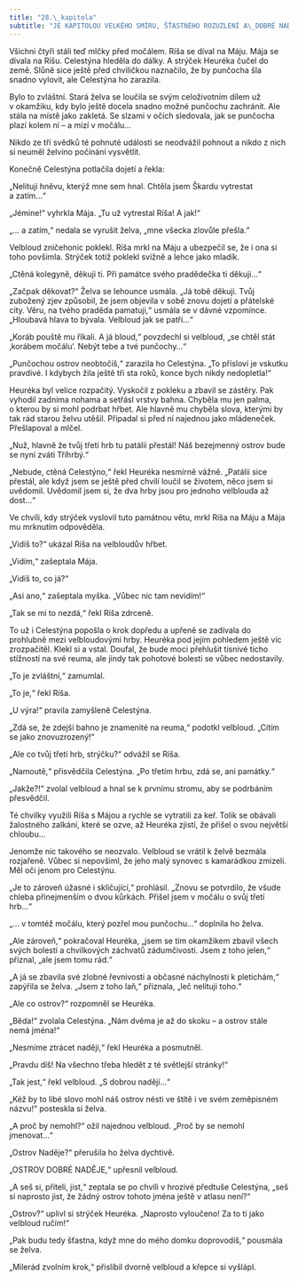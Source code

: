 ```yaml
---
title: "28.\_kapitola"
subtitle: "JE KAPITOLOU VELKÉHO SMÍRU, ŠŤASTNÉHO ROZUZLENÍ A\_DOBRÉ NADĚJE"
---
```


Všichni čtyři stáli teď mlčky před močálem. Ríša se díval na Máju. Mája se dívala na Ríšu. Celestýna hleděla do dálky. A strýček Heu­réka čučel do země. Slůně sice ještě před chviličkou naznačilo, že by punčocha šla snadno vylovit, ale Celestýna ho zarazila.

Bylo to zvláštní. Stará želva se loučila se svým celoživotním dílem už v okamžiku, kdy bylo ještě docela snadno možné punčochu zachránit. Ale stála na místě jako zakletá. Se slzami v očích sledovala, jak se punčocha plazí kolem ní – a mizí v močálu…

Nikdo ze tří svědků té pohnuté události se neodvážil pohnout a nikdo z nich si neuměl želvino počínání vysvětlit.

Konečně Celestýna potlačila dojetí a řekla:

„Nelituji hněvu, kterýž mne sem hnal. Chtěla jsem Škardu vytrestat a zatím…“

„Jémine!“ vyhrkla Mája. „Tu už vytrestal Ríša! A jak!“

„… a zatím,“ nedala se vyrušit želva, „mne všecka zlovůle přešla.“

Velbloud zničehonic poklekl. Ríša mrkl na Máju a ubezpečil se, že i ona si toho povšimla. Strýček totiž poklekl svižně a lehce jako mladík.

„Ctěná kolegyně, děkuji ti. Při památce svého pradědečka ti děkuji…“

„Začpak děkovat?“ Želva se lehounce usmála. „Já tobě děkuji. Tvůj zubožený zjev způsobil, že jsem objevila v sobě znovu dojetí a přátelské city. Věru, na tvého praděda pamatuji,“ usmála se v dávné vzpomínce. „Hloubavá hlava to bývala. Velbloud jak se patří…“

„Koráb pouště mu říkali. A já bloud,“ povzdechl si velbloud, „se chtěl stát ‚korábem močálu‘. Nebýt tebe a tvé punčochy…“

„Punčochou ostrov neobtočíš,“ zarazila ho Celestýna. „To přísloví je vskutku pravdivé. I kdybych žila ještě tři sta roků, konce bych nikdy nedopletla!“

Heuréka byl velice rozpačitý. Vyskočil z pokleku a zbavil se zástěry. Pak vyhodil zadníma nohama a setřásl vrstvy bahna. Chyběla mu jen palma, o kterou by si mohl podrbat hřbet. Ale hlavně mu chyběla slova, kterými by tak rád starou želvu utěšil. Připadal si před ní najednou jako mládeneček. Přešlapoval a mlčel.

„Nuž, hlavně že tvůj třetí hrb tu patálii přestál! Náš bezejmenný ostrov bude se nyní zváti Tříhrbý.“

„Nebude, ctěná Celestýno,“ řekl Heuréka nesmírně vážně. „Patálii sice přestál, ale když jsem se ještě před chvílí loučil se životem, něco jsem si uvědomil. Uvědomil jsem si, že dva hrby jsou pro jednoho velblouda až dost…“

Ve chvíli, kdy strýček vyslovil tuto památnou větu, mrkl Ríša na Máju a Mája mu mrknutím odpověděla.

„Vidíš to?“ ukázal Ríša na velbloudův hřbet.

„Vidím,“ zašeptala Mája.

„Vidíš to, co já?“

„Asi ano,“ zašeptala myška. „Vůbec nic tam nevidím!“

„Tak se mi to nezdá,“ řekl Ríša zdrceně.

To už i Celestýna popošla o krok dopředu a upřeně se zadívala do prohlubně mezi velbloudovými hrby. Heuréka pod jejím pohledem ještě víc zrozpačitěl. Klekl si a vstal. Doufal, že bude moci přehlušit tísnivé ticho stížností na své reuma, ale jindy tak pohotové bolesti se vůbec nedostavily.

„To je zvláštní,“ zamumlal.

„To je,“ řekl Ríša.

„U výra!“ pravila zamyšleně Celestýna.

„Zdá se, že zdejší bahno je znamenité na reuma,“ podotkl velbloud. „Cítím se jako znovuzrozený!“

„Ale co tvůj třetí hrb, strýčku?“ odvážil se Ríša.

„Namoutě,“ přisvědčila Celestýna. „Po třetím hrbu, zdá se, ani památky.“

„Jakže?!“ zvolal velbloud a hnal se k prvnímu stromu, aby se podrbáním přesvědčil.

Té chvilky využili Ríša s Májou a rychle se vytratili za keř. Tolik se obávali žalostného zalkání, které se ozve, až Heuréka zjistí, že přišel o svou největší chloubu…

Jenomže nic takového se neozvalo. Velbloud se vrátil k želvě bezmála rozjařeně. Vůbec si nepovšiml, že jeho malý synovec s kamarádkou zmizeli. Měl oči jenom pro Celestýnu.

„Je to zároveň úžasné i skličující,“ prohlásil. „Znovu se potvrdilo, že všude chleba přinejmenším o dvou kůrkách. Přišel jsem v močálu o svůj třetí hrb…“

„… v tomtéž močálu, který pozřel mou punčochu…“ doplnila ho želva.

„Ale zároveň,“ pokračoval Heuréka, „jsem se tím okamžikem zbavil všech svých bolestí a chvilkových záchvatů zádumčivosti. Jsem z toho jelen,“ přiznal, „ale jsem tomu rád.“

„A já se zbavila své zlobné řevnivosti a občasné náchylnosti k pletichám,“ zapýřila se želva. „Jsem z toho laň,“ přiznala, „leč nelituji toho.“

„Ale co ostrov?“ rozpomněl se Heuréka.

„Běda!“ zvolala Celestýna. „Nám dvěma je až do skoku – a ostrov stále nemá jména!“

„Nesmíme ztrácet naději,“ řekl Heuréka a posmutněl.

„Pravdu díš! Na všechno třeba hledět z té světlejší stránky!“

„Tak jest,“ řekl velbloud. „S dobrou nadějí…“

„Kéž by to libé slovo mohl náš ostrov nésti ve štítě i ve svém zeměpisném názvu!“ posteskla si želva.

„A proč by nemohl?“ ožil najednou velbloud. „Proč by se nemohl jmenovat…“

„Ostrov Naděje?“ přerušila ho želva dychtivě.

„OSTROV DOBRÉ NADĚJE,“ upřesnil velbloud.

„A seš si, příteli, jist,“ zeptala se po chvíli v hrozivé předtuše Celestýna, „seš si naprosto jist, že žádný ostrov tohoto jména ještě v atlasu není?“

„Ostrov?“ uplivl si strýček Heuréka. „Naprosto vyloučeno! Za to ti jako velbloud ručím!“

„Pak budu tedy šťastna, když mne do mého domku doprovodíš,“ pousmála se želva.

„Milerád zvolním krok,“ přislíbil dvorně velbloud a křepce si vyšlápl.
